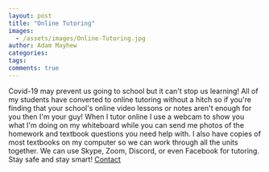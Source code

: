 ```yaml
---
layout: post
title: "Online Tutoring"
images:
  - /assets/images/Online-Tutoring.jpg
author: Adam Mayhew
categories:
tags:
comments: true
---
```


Covid-19 may prevent us going to school but it can't stop us learning! All of my students have converted to online tutoring without a hitch so if you're finding that your school's online video lessons or notes aren't enough for you then I'm your guy! When I tutor online I use a webcam to show you what I'm doing on my whiteboard while you can send me photos of the homework and textbook questions you need help with. I also have copies of most textbooks on my computer so we can work through all the units together. We can use Skype, Zoom, Discord, or even Facebook for tutoring. Stay safe and stay smart! [Contact](https://www.levelupmath.ca/#contact)